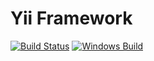 # Yii Framework

[![Build Status](https://travis-ci.org/xutl/yiic.svg?branch=master)](https://travis-ci.org/xutl/yiic)
[![Windows Build](https://ci.appveyor.com/api/projects/status/euspmsy056tdxh0f/branch/master?svg=true)](https://ci.appveyor.com/project/xutongle/yii2c/branch/master)

